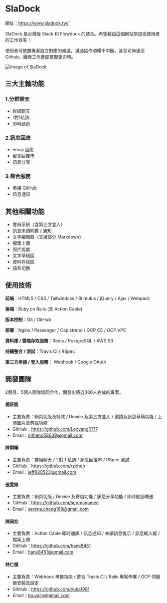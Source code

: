 # SlaDock

網址：https://www.sladock.tw/

SlaDock 是台灣版 Slack 和 Flowdock 的結合。希望藉由這個網站來提高使用者的工作效率！

使用者可依據專案設立對應的頻道，溝通協作順暢不中斷，甚至可串連至 Github，團隊工作進度掌握更即時。

![Image of SlaDock](https://i.imgur.com/w5cwhXb.png)

## 三大主軸功能

### 1.分群聊天
 - 群組聊天
 - 1對1私訊
 - 即時通訊
### 2.訊息回應
 - emoji 回應
 - 留言回覆串
 - 訊息分享
### 3.整合服務
 - 串接 GitHub
 - 訊息通知

## 其他相關功能

- 會員系統（含第三方登入）
- 訊息未讀則數 / 通知
- 文字編輯器（支援部分 Markdown）
- 檔案上傳
- 照片剪裁
- 文字草稿區
- 資料存放區
- 語系切換

## 使用技術

**前端**：HTML5 / CSS / Tailwindcss / Stimulus / jQuery / Ajax / Webpack

**後端**：Ruby on Rails (含 Action Cable)

**版本控制**：Git / GitHub

**部署**：Nginx / Passenger / Capistrano / GCP CE / GCP VPC

**資料庫 / 雲端存取服務**：Redis / PostgreSQL / AWS S3

**持續整合 / 測試**：Travis CI / RSpec

**第三方串接 / 登入服務**： Webhook / Google OAuth

 
## 開發團隊

2個月、5個人團隊協同合作，開發出將近300人完成的專案。

#### 楊証凱
 - 主要負責：網頁切版及特效 / Devise 及第三方登入 / 邀請及訊息草稿功能 / 上傳圖片及剪裁功能
 - GitHub：https://github.com/Leoyang0717
 - Email：pithend58639@gmail.com

#### 陳炯翰
 - 主要負責：群組聊天 / 1 對 1 私訊 / 訊息回覆串 / RSpec 測試
 - GitHub：https://github.com/rzchen
 - Email：jeff820523@gmail.com
 
#### 張雯婷
 - 主要負責：網頁切版 / Devise 及寄信功能 / 訊息分享功能 / 即時貼圖傳送
 - GitHub：https://github.com/serenanamee
 - Email：serena.chang169@gmail.com

#### 陳昶宏
 - 主要負責：Action Cable 即時通訊 / 訊息通知 / 未讀訊息提示 / 訊息輸入框 / 檔案上傳
 - GitHub：https://github.com/hank8451
 - Email：hank8451@gmail.com

#### 林仁傑
 - 主要負責：Webhook 串接功能 / 整合 Travis CI  / Rails 專案佈署 / GCP 伺服器安裝及設定
 - GitHub：https://github.com/yuka1981
 - Email：touyalin@gmail.com
